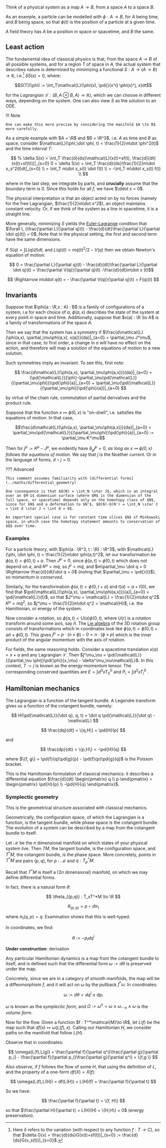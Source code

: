 
$\newcommand{\pd}[2]{\frac{\partial #1}{\partial #2}}$

$\newcommand{\R}{\mathbb{R}}$
$\newcommand{\RR}{\mathbb{R}}$
$\newcommand{\C}{\mathbb{C}}$
$\newcommand{\N}{\mathbb{N}}$

Think of a physical system as a map $A \to B$, from a space $A$ to a space $B$. 

As an example, a particle can be modelled with $\phi : A \to B$, for $A$ being time, and $B$ being space,  so that $\phi(t)$ is the position of a particle at a given time.

A field theory has $A$ be a position in space or spacetime, and $B$ the same.

## Least action

The fundamental idea of classical physics is that, from the space $A \to B$ of all possible systems, and for a region $T$ of space in $A$, the actual system that describes nature is determined by minimizing a functional $S : A \to (A \to B) \to \mathbb{R}$, i.e.[^1] $\delta S(x) = 0$, where:

$$S(T)(\phi) := \int_T\mathcal{L}(\phi(x), \pd{}{x^i} \phi(x)^j, x)dt$$

for the *Lagrangian* $\mathcal{L} : (B, A \otimes B, A) \to \mathbb{R})$, which we can choose in different ways, depending on the system. One can also view $S$ as the solution to an ODE.

[^1]: Here $\delta$ refers to the variation (with respect to any function $f : T \to C$), so that $\delta G(x) = \frac{d}{ds}G(x(t)+sf(t))|_{s=0} := \frac{d}{ds}G(x_s(t))|_{s=0}$.


!!! Note

    One can make this more precise by considering the manifold $A \to B$ more carefully.

As a simple example with $A = \R$ and $B = \R^3$, i.e. $A$ as time and $B$ as space, consider $\mathcal{L}(\phi,\dot \phi, t) = \frac{1}{2}m\dot \phi^2(t)$ and the time interval $T$:

$$
% \delta S(x) = \int_T \frac{d}{ds}\mathcal{L}(x(t)+sf(t), \frac{d}{dt}(x(t)+sf(t)))|_{s=0}
0 = \delta S(x) = \int_T \frac{d}{ds}\frac{1}{2}m\dot x_s^2(t)dt|_{s=0} \\
= \int_T m\dot x_s(t) \dot f(t) \\
= -\int_T m\ddot x_s(t) f(t) \\
$$

where in the last step, we integrate by parts, and **crucially** assume that the boundary term is $0$. Since this holds for all $f$, we have $\ddot x = 0$.

The physical interpretation is that an object acted on by no forces (namely for the free Lagrangian, $\frac{1}{2}m\dot x^2$), an object maintains constant velocity. Or, if we think of the system as a line in spacetime, it is a straight line.

More generally, minimizing $S$ yields the [Euler-Lagrange](https://en.wikipedia.org/wiki/Euler%E2%80%93Lagrange_equation) condition that $\forall t, (\frac{\partial L}{\partial q}(t) - \frac{d}{dt}\frac{\partial L}{\partial \dot q}(t)) = 0$. Note that in the physical setting, the first and second term have the same dimensions.

If $S(q) = \int L(q)(t) dt$, and $L(q)(t) = m\dot q(t)^2/2 - V(q)$ then we obtain Newton's equation of motion:

$$
0 = \frac{\partial L}{\partial q}(t) - \frac{d}{dt}\frac{\partial L}{\partial \dot q}(t) = \frac{\partial V(q)}{\partial q}(t) -\frac{d}{dt}m\dot x
(t)$$

$$
\Rightarrow m\ddot q(t) =  - \frac{\partial V(q)}{\partial q}(t) = F(q)(t)
$$



## Invariants


Suppose that $\phi(a : \R,x : A) : B$ is a family of configurations of a system, i.e for each choice of $a$, $\phi(a,x)$ describes the state of the system at every point in space and time. Additionally, suppose that $x(a) : \R \to A$ is a family of transformations of the space $A$.

Then we say that the system has a symmetry if $\frac{d\mathcal{L}(\phi(a,x), \partial_\mu\phi(a,x), x(a))}{da}|_{a=0} = \partial_\mu J^\mu$, since in that case, to first order, a change in $a$ will have no effect on the action, and therefore will map a solution of the equations of motion to a new solution.

Such symmetries imply an invariant. To see this, first note:

$$
\frac{d\mathcal{L}(\phi(a,x), \partial_\mu\phi(a,x))}{da}|_{a=0} = (\pd{\mathcal{L}}{\phi}-\partial_\mu\pd{\mathcal{L}}{(\partial_\mu\phi)})\pd{\phi}{a}|_{a=0} + \partial_\mu(\pd{\mathcal{L}}{(\partial_\mu\phi)}\pd{\phi}{a})|_{a=0}
$$


by virtue of the chain rule, commutation of partial derivatives and the product rule.

Suppose that the function $x \mapsto \phi(0,x)$ is "on-shell", i.e. satisfies the equations of motion. In that case, 


$$\frac{d\mathcal{L}(\phi(a,x), \partial_\mu\phi(a,x))}{da}|_{a=0} = \partial_\mu\pd{\mathcal{L}}{(\partial_\mu\phi)}\pd{\phi}{a}|_{a=0} := \partial_\mu K^\mu$$
 
Then for $j^\mu := K^\mu - J^\mu$, we evidently have $\partial_\mu j^\mu = 0$, *as long as $x \mapsto \phi(0,x)$ follows the equations of motion*. We say that $j$ is the Noether current. Or in the language of forms, $d\star j = 0$.

??? Advanced

	This comment assumes familiarity with [differential forms](../maths/differential_geometry)

	One consequence is that $Q(N) = \int_N \star J$, which is an integral over an $M-1$ dimension surface (where $M$ is the dimension of the full space, or spacetime) depends only on the homotopy class of $N$, since for $N$ and a deformation to $N'$, $Q(N)-Q(N') = \int_N \star J = \int d \star J = \int 0 = 0$.

	An important special case is for constant time slices $N$ of Minkowski space, in which case the homotopy statement amounts to conservation of $Q$ over time.

### Examples

For a particle theory, with $\phi(a : \R^3, t : \R) : \R^3$,  with $\mathcal{L}(\phi, \dot \phi, t) = \frac{1}{2}m\dot \phi(a,t)^2$, let our transformation be $\phi(a,t) = \phi(0,t)+a$. Then $J^\mu = 0$, since $\dot \phi(a,t) = \dot \phi(0,t)$ which does not depend on $a$, and $K^\mu = m\dot q$, so $j^\mu = m\dot q$, and $m\partial_\mu  \dot q = 0 \Rightarrow \frac{d}{dt}\dot q = 0$ (noting that $\partial_\mu = \pd{}{t}$), so *momentum is conserved*.

Similarly, for the transformation $\phi(a,t) = \phi(0,t+a)$ and $t(a) = a + t(0)$, we find that $\pd{\mathcal{L}(\phi(a,x), \partial_\mu\phi(a,x))}{a}|_{a=0} = \pd{\mathcal{L}}{t}$, so that $J^\mu = \mathcal{L} = \frac{1}{2}m\dot q^2$. $K^\mu = m\dot q^2$, so $j^\mu = \frac{1}{2}m\dot q^2 = \mathcal{H}$, i.e. the Hamiltonian, or energy of the system.

Now consider a rotation, so $\phi(a,t) = U(a)\phi(0,t)$, where $U(r)$ is a rotation transform around some axis, say $\hat n$. The [Lie algebra](../maths/representations.md) of the 3D rotation group consists of transformations which in coordinates look like $\phi(a,t) = \phi(0,t) + a \hat n \times \phi(0,t)$. This gives $j^\mu = p \cdot (n \times \phi) - 0 = n \cdot (\phi \times p)$ which is the inner product of the angular momentum with the axis of rotation.

For fields, the same reasoning holds. Consider a spacetime translation $x(a) = x + a$ and any Lagrangian $\mathcal{L}$. Then $j^\mu_\nu = \pd{\mathcal{L}}{(\partial_\nu \phi)}\pd{\phi}{x_\mu} - \delta^\mu_\nu\mathcal{L}$. In this context, $T := j$ is known as the energy-momentum tensor. The corresponding conserved quantities are $E = \int d^3 x T^0_0$ and $P_i = \int d^3 x T^0_i$ .




## Hamiltonian mechanics

The Lagrangian is a function of the tangent bundle. A Legendre transform gives us a function of the cotangent bundle, namely:

$$
H(\pd{\mathcal{L}}{\dot q}, q, t) = \dot q \pd{\mathcal{L}}{\dot q} - \mathcal{L}
$$

$$
\frac{dq}{dt} = \{q,H\} = \pd{H}{p}
$$

and

$$
\frac{dp}{dt} = \{p,H\} = -\pd{H}{q}
$$

where $\{f, g\} = \pd{f}{q}\pd{g}{p} - \pd{f}{p}\pd{g}{q}$ is the Poisson bracket.

This is the Hamiltonian formulation of classical mechanics: it describes a differential equation $\frac{d}{dt} \begin{pmatrix} q \\ p \end{pmatrix} = \begin{pmatrix} \pd{H}{p} \\ -\pd{H}{q} \end{pmatrix}$.


### Symplectic geometry

This is the geometrical structure associated with classical mechanics.

Geometrically, the configuration space, of which the Lagrangian is a function, is the tangent bundle, while phase space is the cotangent bundle. The evolution of a system can be described by a map from the cotangent bundle to itself.

Let $\mathcal{M}$ be the $n$ dimensional manifold on which states of your physical system live. Then $TM$, the tangent bundle, is the configuration space, and $T^*M$, the cotangent bundle, is the phase space. More concretely, points in $T^*M$ are pairs $(p,q)$, for $p : \mathcal{M}$ and $q : T^*_pM$. 

Recall that $T^*M$ is itself a ($2n$ dimensional) manifold, on which we may define differential forms.

In fact, there is a natural form $\theta$:

$$
\theta_{(p,q)} : T_xT^*M \to \R
$$

$$
\theta_{(p,q)} = p \circ d\pi_1
$$

where $\pi_1(q,p)=q$. Examination shows that this is well-typed.

In coordinates, we find:

$$
\theta := -p_idq^i
$$

**Under construction**: derivation

Any particular Hamiltonian dynamics is a map from the cotangent bundle to itself, and is defined such that the differential form $\omega := d\theta$ is preserved under the map.

Concretely, since we are in a category of smooth manifolds, the map will be a diffeomorphism $f$, and it will act on $\omega$ by the pullback $f^*\omega$. In coordinates:


$$
\omega := d\theta = dq^i\wedge dp_i
$$

$\omega$ is known as the *symplectic form*, and $\Omega := \omega^n = \omega \wedge  \omega..._n\wedge\omega$ is the *volume form*. 

<!-- $\theta$ is invariant under changes of coordinate (since $p$ and $q$ transform inversely), and so $\omega$ and $\Omega$ are too. -->

Now for the flow. Given a function $f : T^*\mathcal{M}\to \R$, let $L(f)$ be the map such that $df(x) \mapsto \omega(L(f), x)$. Calling our Hamiltonian $H$, we consider paths on the manifold that follow $L(H)$.

Observe that in coordinates:

$$
\omega(L(f),L(g)) = \frac{\partial f}{\partial q^i}\frac{\partial g}{\partial p_i} - \frac{\partial f}{\partial p_i}\frac{\partial g}{\partial q^i} = \{f,g \}
$$

Also observe, if $f$ follows the flow of some $H$, that using the definition of $L$, and the property of a one-form $df(X) = X(f)$:

$$
\omega(L(f),L(H)) = df(L(H)) = L(H)(f) = \frac{\partial f}{\partial t}
$$

So we have:

$$
\frac{\partial f}{\partial t} = \{f, H\}
$$

so that $\frac{\partial H}{\partial t} = L(H)(H) = \{H,H\} = 0$ (energy preservation).




<!-- $$
J^\mu(x)  = \pd{\mathcal{L}}{(\partial_\mu\phi_a)}(x)\Delta\phi_a(x) - F^\mu(\phi(x))
$$



where $\Delta\phi_a(x)=\lim_{a\to 0} (T_a(\phi)(x)-\phi(x))$. So for example, if $T(\phi)(x)=e^{a}\phi(x) \approx (1+a)\phi(x)$, $\Delta\phi_a(x) = a\phi(x)$.


The general statement relies on the idea that for a representation onto a space of functions, we call the infinitesimal additive shift from the old $\phi$ to the new $\phi'$ function $\delta \phi = \epsilon^rf_r^a(\phi, \partial_\mu\phi)$. 



more generally: action symmetry

For instance, if the transform is $\forall x, \phi(x) \mapsto \phi(x)\cdot e^{ia}$

Then, if  -->

